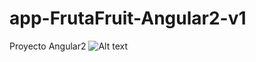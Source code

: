 # app-FrutaFruit-Angular2-v1
Proyecto Angular2
![Alt text](https://github.com/JAreina/ModernCupcake/blob/master/recursos/2017-08-25_20-54-45.png)

